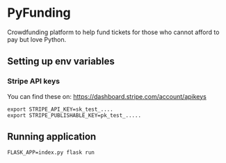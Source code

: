 # PyFunding

Crowdfunding platform to help fund tickets for those who cannot afford to pay but love Python.

## Setting up env variables

### Stripe API keys

You can find these on: https://dashboard.stripe.com/account/apikeys

```
export STRIPE_API_KEY=sk_test_....
export STRIPE_PUBLISHABLE_KEY=pk_test_.....
```

## Running application

```
FLASK_APP=index.py flask run
```